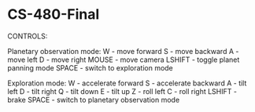 # CS-480-Final

CONTROLS:

Planetary observation mode:
W - move forward
S - move backward
A - move left
D - move right
MOUSE - move camera
LSHIFT - toggle planet panning mode
SPACE - switch to exploration mode

Exploration mode:
W - accelerate forward
S - accelerate backward
A - tilt left
D - tilt right
Q - tilt down
E - tilt up
Z - roll left
C - roll right
LSHIFT - brake
SPACE - switch to planetary observation mode
